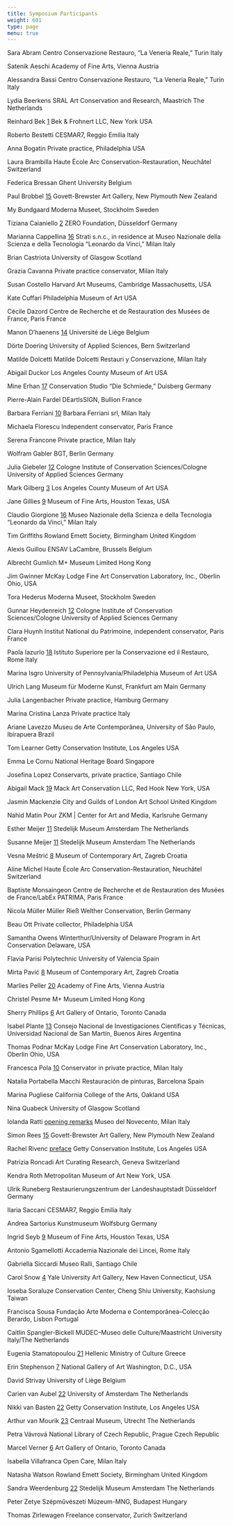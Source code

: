 ```yaml
---
title: Symposium Participants
weight: 601
type: page
menu: true
---
```


Sara Abram
Centro Conservazione Restauro, “La Veneria Reale,” Turin
Italy


Satenik Aeschi
Academy of Fine Arts, Vienna
Austria


Alessandra Bassi
Centro Conservazione Restauro, “La Veneria Reale,” Turin
Italy


Lydia Beerkens
SRAL Art Conservation and Research, Maastrich
The Netherlands


Reinhard Bek [1](1)
Bek & Frohnert LLC, New York
USA


Roberto Bestetti
CESMAR7, Reggio Emilia
Italy


Anna Bogatin
Private practice, Philadelphia
USA


Laura Brambilla
Haute École Arc Conservation-Restauration, Neuchâtel
Switzerland


Federica Bressan
Ghent University
Belgium


Paul Brobbel [15](15)
Govett-Brewster Art Gallery, New Plymouth
New Zealand


My Bundgaard
Moderna Museet, Stockholm
Sweden


Tiziana Caianiello [2](2)
ZERO Foundation, Düsseldorf
Germany


Marianna Cappellina [16](16)
Strati s.n.c., in residence at Museo Nazionale della Scienza e della
Tecnologia “Leonardo da Vinci,” Milan
Italy


Brian Castriota
University of Glasgow
Scotland


Grazia Cavanna
Private practice conservator, Milan
Italy


Susan Costello
Harvard Art Museums, Cambridge
Massachusetts, USA


Kate Cuffari
Philadelphia Museum of Art
USA


Cécile Dazord
Centre de Recherche et de Restauration des Musées de France, Paris
France


Manon D’haenens [14](14)
Université de Liège
Belgium


Dörte Doering
University of Applied Sciences, Bern
Switzerland


Matilde Dolcetti
Matilde Dolcetti Restauri y Conservazione, Milan
Italy


Abigail Duckor
Los Angeles County Museum of Art
USA


Mine Erhan [17](17)
Conservation Studio “Die Schmiede,” Duisberg
Germany


Pierre-Alain Fardel
DEartIsSIGN, Bullion
France


Barbara Ferriani [10](10)
Barbara Ferriani srl, Milan
Italy


Michaela Florescu
Independent conservator, Paris
France


Serena Francone
Private practice, Milan
Italy


Wolfram Gabler
BGT, Berlin
Germany


Julia Giebeler [12](12)
Cologne Institute of Conservation Sciences/Cologne University of Applied
Sciences
Germany


Mark Gilberg [3](3)
Los Angeles County Museum of Art
USA


Jane Gillies [9](9)
Museum of Fine Arts, Houston
Texas, USA


Claudio Giorgione [16](16)
Museo Nazionale della Scienza e della Tecnologia “Leonardo da Vinci,”
Milan
Italy


Tim Griffiths
Rowland Emett Society, Birmingham
United Kingdom


Alexis Guillou
ENSAV LaCambre, Brussels
Belgium


Albrecht Gumlich
M+ Museum Limited
Hong Kong


Jim Gwinner
McKay Lodge Fine Art Conservation Laboratory, Inc., Oberlin
Ohio, USA


Tora Hederus
Moderna Museet, Stockholm
Sweden


Gunnar Heydenreich [12](12)
Cologne Institute of Conservation Sciences/Cologne University of Applied
Sciences
Germany


Clara Huynh
Institut National du Patrimoine, independent conservator, Paris
France


Paola Iazurlo [18](18)
Istituto Superiore per la Conservazione ed il Restauro, Rome
Italy


Marina Isgro
University of Pennsylvania/Philadelphia Museum of Art
USA


Ulrich Lang
Museum für Moderne Kunst, Frankfurt am Main
Germany


Julia Langenbacher
Private practice, Hamburg
Germany


Marina Cristina Lanza
Private practice
Italy


Ariane Lavezzo
Museu de Arte Contemporânea, University of São Paulo, Ibirapuera
Brazil


Tom Learner
Getty Conservation Institute, Los Angeles
USA


Emma Le Cornu
National Heritage Board
Singapore


Josefina Lopez
Conservarts, private practice, Santiago
Chile


Abigail Mack [19](19)
Mack Art Conservation LLC, Red Hook
New York, USA


Jasmin Mackenzie
City and Guilds of London Art School
United Kingdom


Nahid Matin Pour
ZKM | Center for Art and Media, Karlsruhe
Germany


Esther Meijer [11](11)
Stedelijk Museum Amsterdam
The Netherlands


Susanne Meijer [11](11)
Stedelijk Museum Amsterdam
The Netherlands


Vesna Meštrić [8](8)
Museum of Contemporary Art, Zagreb
Croatia


Aline Michel
Haute École Arc Conservation-Restauration, Neuchâtel
Switzerland


Baptiste Monsaingeon
Centre de Recherche et de Restauration des Musées de France/LabEx
PATRIMA, Paris
France


Nicola Müller
Müller Rieß Welther Conservation, Berlin
Germany


Beau Ott
Private collector, Philadelphia
USA


Samantha Owens
Winterthur/University of Delaware Program in Art Conservation
Delaware, USA


Flavia Parisi
Polytechnic University of Valencia
Spain


Mirta Pavić [8](8)
Museum of Contemporary Art, Zagreb
Croatia


Marlies Peller [20](20)
Academy of Fine Arts, Vienna
Austria


Christel Pesme
M+ Museum Limited
Hong Kong


Sherry Phillips [6](6)
Art Gallery of Ontario, Toronto
Canada


Isabel Plante [13](13)
Consejo Nacional de Investigaciones Científicas y Técnicas, Universidad
Nacional de San Martín, Buenos Aires
Argentina


Thomas Podnar
McKay Lodge Fine Art Conservation Laboratory, Inc., Oberlin
Ohio, USA


Francesca Pola [10](10)
Conservator in private practice, Milan
Italy


Natalia Portabella Macchi
Restauración de pinturas, Barcelona
Spain


Marina Pugliese
California College of the Arts, Oakland
USA


Nina Quabeck
University of Glasgow
Scotland


Iolanda Ratti [opening remarks](opening-remarks)
Museo del Novecento, Milan
Italy


Simon Rees [15](15)
Govett-Brewster Art Gallery, New Plymouth
New Zealand


Rachel Rivenc [preface](preface)
Getty Conservation Institute, Los Angeles
USA


Patrizia Roncadi
Art Curating Research, Geneva
Switzerland


Kendra Roth
Metropolitan Museum of Art
New York, USA


Ulrik Runeberg
Restaurierungszentrum der Landeshauptstadt Düsseldorf
Germany


Ilaria Saccani
CESMAR7, Reggio Emilia
Italy


Andrea Sartorius
Kunstmuseum Wolfsburg
Germany


Ingrid Seyb [9](9)
Museum of Fine Arts, Houston
Texas, USA


Antonio Sgamellotti
Accademia Nazionale dei Lincei, Rome
Italy


Gabriella Siccardi
Museo Ralli, Santiago
Chile


Carol Snow [4](4)
Yale University Art Gallery, New Haven
Connecticut, USA


Ioseba Soraluze
Conservation Center, Cheng Shiu University, Kaohsiung
Taiwan


Francisca Sousa
Fundação Arte Moderna e Contemporânea–Colecção Berardo, Lisbon
Portugal


Caitlin Spangler-Bickell
MUDEC–Museo delle Culture/Maastricht University
Italy/The Netherlands


Eugenia Stamatopoulou [21](21)
Hellenic Ministry of Culture
Greece


Erin Stephenson [7](7)
National Gallery of Art
Washington, D.C., USA


David Strivay
University of Liège
Belgium


Carien van Aubel [22](22)
University of Amsterdam
The Netherlands


Nikki van Basten [22](22)
Getty Conservation Institute, Los Angeles
USA


Arthur van Mourik [23](23)
Centraal Museum, Utrecht
The Netherlands


Petra Vávrová
National Library of Czech Republic, Prague
Czech Republic


Marcel Verner [6](6)
Art Gallery of Ontario, Toronto
Canada


Isabella Villafranca
Open Care, Milan
Italy


Natasha Watson
Rowland Emett Society, Birmingham
United Kingdom


Sandra Weerdenburg [22](22)
Stedelijk Museum Amsterdam
The Netherlands


Peter Zetye
Szépművészeti Múzeum-MNG, Budapest
Hungary


Thomas Zirlewagen
Freelance conservator, Zurich
Switzerland
